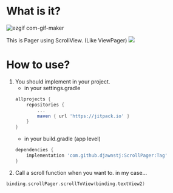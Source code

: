 
# What is it?

![ezgif com-gif-maker](https://user-images.githubusercontent.com/90193598/188314880-30bc546c-5b77-426c-88f1-8f4e105c93d3.gif)

This is Pager using ScrollView. (Like ViewPager)
[![](https://jitpack.io/v/djawnstj/ScrollPager.svg)](https://jitpack.io/#djawnstj/ScrollPager)

# How to use?
1. You should implement in your project.
   - in your settings.gradle
    ``` groovy
    allprojects {
        repositories {
            ...
            maven { url 'https://jitpack.io' }
        }
    }
    ```
   - in your build.gradle (app level)
    ``` groovy
    dependencies {
        implementation 'com.github.djawnstj:ScrollPager:Tag'
    }
    ```
2. Call a scroll function when you want to.
in my case...
``` kotlin
binding.scrollPager.scrollToView(binding.textView2)
```

